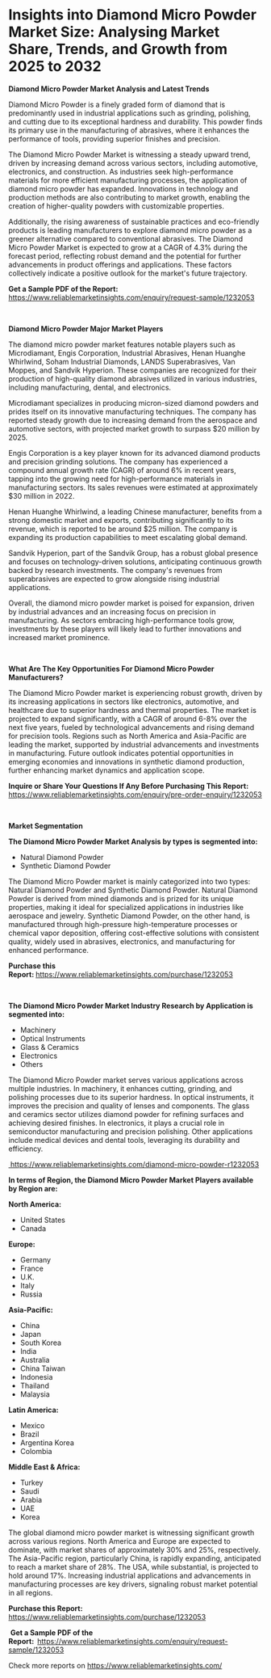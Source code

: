 <p><h1>Insights into Diamond Micro Powder Market Size: Analysing Market Share, Trends, and Growth from 2025 to 2032</h1></p><p><strong>Diamond Micro Powder Market Analysis and Latest Trends</strong></p>
<p><p>Diamond Micro Powder is a finely graded form of diamond that is predominantly used in industrial applications such as grinding, polishing, and cutting due to its exceptional hardness and durability. This powder finds its primary use in the manufacturing of abrasives, where it enhances the performance of tools, providing superior finishes and precision.</p><p>The Diamond Micro Powder Market is witnessing a steady upward trend, driven by increasing demand across various sectors, including automotive, electronics, and construction. As industries seek high-performance materials for more efficient manufacturing processes, the application of diamond micro powder has expanded. Innovations in technology and production methods are also contributing to market growth, enabling the creation of higher-quality powders with customizable properties.</p><p>Additionally, the rising awareness of sustainable practices and eco-friendly products is leading manufacturers to explore diamond micro powder as a greener alternative compared to conventional abrasives. The Diamond Micro Powder Market is expected to grow at a CAGR of 4.3% during the forecast period, reflecting robust demand and the potential for further advancements in product offerings and applications. These factors collectively indicate a positive outlook for the market's future trajectory.</p></p>
<p><strong>Get a Sample PDF of the Report:&nbsp;</strong> <a href="https://www.reliablemarketinsights.com/enquiry/request-sample/1232053?utm_campaign=3559&utm_medium=2&utm_source=Github&utm_content=ia&utm_term=01042025&utm_id=diamond-micro-powder">https://www.reliablemarketinsights.com/enquiry/request-sample/1232053</a></p>
<p>&nbsp;</p>
<p><strong>Diamond Micro Powder Major Market Players</strong></p>
<p><p>The diamond micro powder market features notable players such as Microdiamant, Engis Corporation, Industrial Abrasives, Henan Huanghe Whirlwind, Soham Industrial Diamonds, LANDS Superabrasives, Van Moppes, and Sandvik Hyperion. These companies are recognized for their production of high-quality diamond abrasives utilized in various industries, including manufacturing, dental, and electronics.</p><p>Microdiamant specializes in producing micron-sized diamond powders and prides itself on its innovative manufacturing techniques. The company has reported steady growth due to increasing demand from the aerospace and automotive sectors, with projected market growth to surpass $20 million by 2025.</p><p>Engis Corporation is a key player known for its advanced diamond products and precision grinding solutions. The company has experienced a compound annual growth rate (CAGR) of around 6% in recent years, tapping into the growing need for high-performance materials in manufacturing sectors. Its sales revenues were estimated at approximately $30 million in 2022.</p><p>Henan Huanghe Whirlwind, a leading Chinese manufacturer, benefits from a strong domestic market and exports, contributing significantly to its revenue, which is reported to be around $25 million. The company is expanding its production capabilities to meet escalating global demand.</p><p>Sandvik Hyperion, part of the Sandvik Group, has a robust global presence and focuses on technology-driven solutions, anticipating continuous growth backed by research investments. The company's revenues from superabrasives are expected to grow alongside rising industrial applications.</p><p>Overall, the diamond micro powder market is poised for expansion, driven by industrial advances and an increasing focus on precision in manufacturing. As sectors embracing high-performance tools grow, investments by these players will likely lead to further innovations and increased market prominence.</p></p>
<p>&nbsp;</p>
<p><strong>What Are The Key Opportunities For Diamond Micro Powder Manufacturers?</strong></p>
<p><p>The Diamond Micro Powder market is experiencing robust growth, driven by its increasing applications in sectors like electronics, automotive, and healthcare due to superior hardness and thermal properties. The market is projected to expand significantly, with a CAGR of around 6-8% over the next five years, fueled by technological advancements and rising demand for precision tools. Regions such as North America and Asia-Pacific are leading the market, supported by industrial advancements and investments in manufacturing. Future outlook indicates potential opportunities in emerging economies and innovations in synthetic diamond production, further enhancing market dynamics and application scope.</p></p>
<p><strong>Inquire or Share Your Questions If Any Before Purchasing This Report:</strong> <a href="https://www.reliablemarketinsights.com/enquiry/pre-order-enquiry/1232053?utm_campaign=3559&utm_medium=2&utm_source=Github&utm_content=ia&utm_term=01042025&utm_id=diamond-micro-powder">https://www.reliablemarketinsights.com/enquiry/pre-order-enquiry/1232053</a></p>
<p>&nbsp;</p>
<p><strong>Market Segmentation</strong></p>
<p><strong>The Diamond Micro Powder Market Analysis by types is segmented into:</strong></p>
<p><ul><li>Natural Diamond Powder</li><li>Synthetic Diamond Powder</li></ul></p>
<p><p>The Diamond Micro Powder market is mainly categorized into two types: Natural Diamond Powder and Synthetic Diamond Powder. Natural Diamond Powder is derived from mined diamonds and is prized for its unique properties, making it ideal for specialized applications in industries like aerospace and jewelry. Synthetic Diamond Powder, on the other hand, is manufactured through high-pressure high-temperature processes or chemical vapor deposition, offering cost-effective solutions with consistent quality, widely used in abrasives, electronics, and manufacturing for enhanced performance.</p></p>
<p><strong>Purchase this Report:&nbsp;</strong><a href="https://www.reliablemarketinsights.com/purchase/1232053?utm_campaign=3559&utm_medium=2&utm_source=Github&utm_content=ia&utm_term=01042025&utm_id=diamond-micro-powder">https://www.reliablemarketinsights.com/purchase/1232053</a></p>
<p>&nbsp;</p>
<p><strong>The Diamond Micro Powder Market Industry Research by Application is segmented into:</strong></p>
<p><ul><li>Machinery</li><li>Optical Instruments</li><li>Glass & Ceramics</li><li>Electronics</li><li>Others</li></ul></p>
<p><p>The Diamond Micro Powder market serves various applications across multiple industries. In machinery, it enhances cutting, grinding, and polishing processes due to its superior hardness. In optical instruments, it improves the precision and quality of lenses and components. The glass and ceramics sector utilizes diamond powder for refining surfaces and achieving desired finishes. In electronics, it plays a crucial role in semiconductor manufacturing and precision polishing. Other applications include medical devices and dental tools, leveraging its durability and efficiency.</p></p>
<p><a href="https://www.reliablemarketinsights.com/diamond-micro-powder-r1232053?utm_campaign=3559&utm_medium=2&utm_source=Github&utm_content=ia&utm_term=01042025&utm_id=diamond-micro-powder">&nbsp;https://www.reliablemarketinsights.com/diamond-micro-powder-r1232053</a></p>
<p><strong>In terms of Region, the Diamond Micro Powder Market Players available by Region are:</strong></p>
<p>
    <p> <strong> North America: </strong>
        <ul>
            <li>United States</li>
            <li>Canada</li>
        </ul>
        </p> 
    <p> <strong> Europe: </strong>
        <ul>
            <li>Germany</li>
            <li>France</li>
            <li>U.K.</li>
            <li>Italy</li>
            <li>Russia</li>
        </ul>
        </p> 
    <p> <strong> Asia-Pacific: </strong>
        <ul>
            <li>China</li>
            <li>Japan</li>
            <li>South Korea</li>
            <li>India</li>
            <li>Australia</li>
            <li>China Taiwan</li>
            <li>Indonesia</li>
            <li>Thailand</li>
            <li>Malaysia</li>
        </ul>
        </p> 
    <p> <strong> Latin America: </strong>
        <ul>
            <li>Mexico</li>
            <li>Brazil</li>
            <li>Argentina Korea</li>
            <li>Colombia</li>
        </ul>
        </p> 
    <p> <strong> Middle East & Africa: </strong>
        <ul>
            <li>Turkey</li>
            <li>Saudi</li>
            <li>Arabia</li>
            <li>UAE</li>
            <li>Korea</li>
        </ul>
    </p>
    </p>
<p><p>The global diamond micro powder market is witnessing significant growth across various regions. North America and Europe are expected to dominate, with market shares of approximately 30% and 25%, respectively. The Asia-Pacific region, particularly China, is rapidly expanding, anticipated to reach a market share of 28%. The USA, while substantial, is projected to hold around 17%. Increasing industrial applications and advancements in manufacturing processes are key drivers, signaling robust market potential in all regions.</p></p>
<p><strong>Purchase this Report: </strong><a href="https://www.reliablemarketinsights.com/purchase/1232053?utm_campaign=3559&utm_medium=2&utm_source=Github&utm_content=ia&utm_term=01042025&utm_id=diamond-micro-powder">https://www.reliablemarketinsights.com/purchase/1232053</a></p>
<p>&nbsp;<strong>Get a Sample PDF of the Report:&nbsp;&nbsp;</strong><a href="https://www.reliablemarketinsights.com/enquiry/request-sample/1232053?utm_campaign=3559&utm_medium=2&utm_source=Github&utm_content=ia&utm_term=01042025&utm_id=diamond-micro-powder">https://www.reliablemarketinsights.com/enquiry/request-sample/1232053</a></p>
<p><strong></strong></p>
<p>Check more reports on <a href="https://www.reliablemarketinsights.com/?utm_campaign=3559&utm_medium=2&utm_source=Github&utm_content=ia&utm_term=01042025&utm_id=diamond-micro-powder">https://www.reliablemarketinsights.com/</a></p>